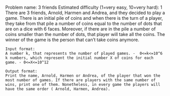 Problem name: 3 friends
Estimated difficulty (1=very easy, 10=very hard): 1
    There are 3 friends, Arnold, Harmen and Andrea, and they decided to play a game. There is an initial pile of coins and when there is the turn of a player, they take from that pile a number of coins equal to the number of dots that are on a dice with 6 faces. Moreover, if there are in the pile a number of coins smaller than the number of dots, that player will take all the coins. The winner of the game is the person that can’t take coins anymore. 

	Input format:
	A number k, that represents the number of played games. -  0<=k<=10^6
	k numbers, which represent the initial number X of coins for each game. - 0<=X<=10^12

	Output format:
	Print the name, Arnold, Harmen or Andrea, of the player that won the most number of games. If there are players with the same number of wins, print one of them. Nonetheless, in every game the players will have the same order ( Arnold, Harmen, Andrea). 
